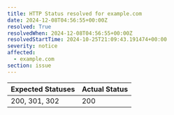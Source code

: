 ```yaml
---
title: HTTP Status resolved for example.com
date: 2024-12-08T04:56:55+00:00Z
resolved: True
resolvedWhen: 2024-12-08T04:56:55+00:00Z
resolvedStartTime: 2024-10-25T21:09:43.191474+00:00
severity: notice
affected:
  - example.com
section: issue
---
```


| Expected Statuses | Actual Status  |
|-------------------|----------------|
| 200, 301, 302 | 200 |
